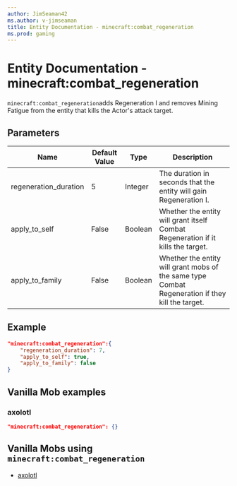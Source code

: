 ```yaml
---
author: JimSeaman42
ms.author: v-jimseaman
title: Entity Documentation - minecraft:combat_regeneration
ms.prod: gaming
---
```


# Entity Documentation - minecraft:combat_regeneration

`minecraft:combat_regeneration`adds Regeneration I and removes Mining Fatigue from the entity that kills the Actor's attack target.

## Parameters

|Name |Default Value  |Type  |Description  |
|---------|---------|---------|---------|
| regeneration_duration | 5 | Integer | The duration in seconds that the entity will gain Regeneration I. |
| apply_to_self | False | Boolean | Whether the entity will grant itself Combat Regeneration if it kills the target. |
| apply_to_family | False | Boolean | Whether the entity will grant mobs of the same type Combat Regeneration if they kill the target. |

## Example

```json
"minecraft:combat_regeneration":{
    "regeneration_duration": 7,
    "apply_to_self": true,
    "apply_to_family": false
}
```

## Vanilla Mob examples

### axolotl

```json
"minecraft:combat_regeneration": {}
```

## Vanilla Mobs using `minecraft:combat_regeneration`

- [axolotl](../../../../Source/VanillaBehaviorPack_Snippets/entities/axolotl.md)